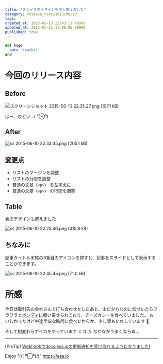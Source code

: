 ```yaml
---
title: "スライドのデザインを少し整えました"
category: release_note/2015/06/10
tags:
created_at: 2015-06-10 22:43:11 +0900
updated_at: 2015-06-16 17:08:08 +0900
published: true
---
```


```ruby
def hoge
  puts ':sushi:'
end
```

# 今回のリリース内容

## Before


![スクリーンショット 2015-06-10 22.35.27.png (197.1 kB)](https://img.esa.io/uploads/production/attachments/105/2015/06/10/2/600fa14a-9bc8-4bb8-8e65-32242425ebe0.png)

はー、ひどい…( ⁰⊖⁰)

## After

![ss 2015-06-10 22.33.45.png (205.1 kB)](https://img.esa.io/uploads/production/attachments/105/2015/06/10/2/849e279a-7884-40b0-8929-9911bf93d84c.png)

## 変更点

- リストのマージンを調整
- リストの行間を調整
- 普通の文章（`<p>`） を左揃えに
- 普通の文章（`<p>`） の行間を調整

## Table

表のデザインも整えました

![ss 2015-06-10 22.25.40.png (315.8 kB)](https://img.esa.io/uploads/production/attachments/105/2015/06/10/2/266da0ae-ba66-465f-8a90-9ac316975848.png)

## ちなみに

記事タイトル末尾の3番目のアイコンを押すと、記事をスライドとして表示することができます。

![ss 2015-06-10 22.45.45.png (71.0 kB)](https://img.esa.io/uploads/production/attachments/105/2015/06/10/2/cbfcd183-5552-4d90-aac3-1855e2c195d0.png)

# 所感

今日は取引先の会社さんで打ち合わせをしたあと、まだ夕方なのに気づいたらフラフラと[ボンディ](http://bondy.co.jp/web/)に吸い寄せられており、チーズカレーを食べていました。
おいしかったけど中途半端な時間に食べたからか、少し胃もたれしています :curry:

そして相変わらずイカをやっています くコ:彡 なかなかうまくならぬ…

---
[ProTip] [Webhookでdocs.esa.ioの更新通知を受け取れるようになりました!](/posts/73)

Enjoy "(\\( ⁰⊖⁰)/)"
https://esa.io
